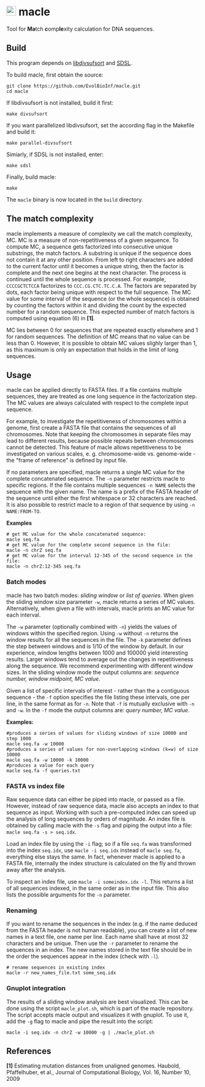 # <img height="25" src="https://cdn.rawgit.com/EvolBioInf/macle/master/macle.svg" /> macle

Tool for **Ma**tch **c**omp**le**xity calculation for DNA sequences.

## Build

This program depends on [libdivsufsort](https://github.com/y-256/libdivsufsort) and
[SDSL](https://github.com/simongog/sdsl-lite).

To build macle, first obtain the source:

```
git clone https://github.com/EvolBioInf/macle.git
cd macle
```

If libdivsufsort is not installed, build it first:

```
make divsufsort
```

If you want parallelized libdivsufsort, set the according flag in the Makefile and build it:

```
make parallel-divsufsort
```

Simiarly, if SDSL is not installed, enter:

```
make sdsl
```

Finally, build macle:

```
make
```

The `macle` binary is now located in the `build` directory.

## The match complexity

macle implements a measure of complexity we call the match complexity,
MC. MC is a measure of non-repetitiveness of a given sequence. To
compute MC, a sequence gets factorized into consecutive unique
substrings, the match factors.  A substring is unique if the sequence
does not contain it at any other position. From left to right
characters are added to the current factor until it becomes a unique
string, then the factor is complete and the next one begins at the
next character. The process is continued until the whole sequence is
processed. For example, `CCCCGCTCTCCA` factorizes to
`CCC.CG.CTC.TC.C.A`. The factors are separated by dots, each factor
being unique with respect to the full sequence. The MC value for some
interval of the sequence (or the whole sequence) is obtained by
counting the factors within it and dividing the count by the expected
number for a random sequence. This expected number of match factors is
computed using equation (6) in **[1]**.

MC lies between 0 for sequences that are repeated exactly elsewhere
and 1 for random sequences. The definition of MC means that no value
can be less than 0. However, it is possible to obtain MC values
slighly larger than 1, as this maximum is only an expectation that
holds in the limit of long sequences.

## Usage

macle can be applied directly to FASTA files. If a file contains
multiple sequences, they are treated as one long sequence in the
factorization step.  The MC values are always calculated with respect
to the complete input sequence.

For example, to investigate the repetitiveness of chromosomes within a
genome, first create a FASTA file that contains the sequences of all
chromosomes. Note that keeping the chromosomes in separate files may
lead to different results, because possible repeats between
chromosomes cannot be detected. This feature of macle allows
repetitiveness to be investigated on various scales,
e. g. chromosome-wide vs. genome-wide - the "frame of reference" is
defined by input file.

If no parameters are specified, macle returns a single MC value for
the complete concatenated sequence. The `-n` parameter restricts macle
to specific regions. If the file contains multiple sequences `-n NAME`
selects the sequence with the given name. The name is a prefix of the FASTA
header of the sequence until either the first whitespace or 32 characters are reached.
It is also possible to restrict macle to a region of that sequence by using `-n
NAME:FROM-TO`.

**Examples**

```
# get MC value for the whole concatenated sequence:
macle seq.fa
# get MC value for the complete second sequence in the file:
macle -n chrZ seq.fa
# get MC value for the interval 12-345 of the second sequence in the file:
macle -n chrZ:12-345 seq.fa
```

### Batch modes
macle has two batch modes: *sliding window* or *list of queries*.
When given the sliding window size parameter `-w`, macle returns a
series of MC values. Alternatively, when given a file with intervals,
macle prints an MC value for each interval.

The `-w` parameter (optionally combined with `-n`) yields the values
of windows within the specified region. Using `-w` without `-n`
returns the window results for all the sequences in the file. The `-k`
parameter defines the step between windows and is 1/10 of the window
by default. In our experience, window lengths between 1000 and 100000
yield interesting results. Larger windows tend to average out the
changes in repetitiveness along the sequence. We recommend
experimenting with different window sizes. In the sliding window mode
the output columns are: *sequence number, window midpoint, MC value*.

Given a list of specific intervals of interest - rather than the a
contiguous sequence - the `-f` option specifies the file listing
these intervals, one per line, in the same format as for
`-n`. Note that `-f` is mutually exclusive with `-n` and `-w`. In the
`-f` mode the output columns are: *query number, MC value*.

**Examples:**

```
#produces a series of values for sliding windows of size 10000 and step 1000
macle seq.fa -w 10000
#produces a series of values for non-overlapping windows (k=w) of size 10000
macle seq.fa -w 10000 -k 10000
#produces a value for each query
macle seq.fa -f queries.txt
```

### FASTA vs index file
Raw sequence data can either be piped into macle, or passed as a
file. However, instead of raw sequence data, macle also accepts an
index to that sequence as input. Working with such a pre-computed
index can speed up the analysis of long sequences by orders of
magnitude. An index file is obtained by calling macle with the `-s`
flag and piping the output into a file: `macle seq.fa -s > seq.idx`.

Load an index file by using the `-i` flag; so if a file `seq.fa` was
transformed into the index `seq.idx`, use `macle -i seq.idx` instead
of `macle seq.fa`, everything else stays the same. In fact, whenever
macle is applied to a FASTA file, internally the index structure is
calculated on the fly and thrown away after the analysis.

To inspect an index file, use `macle -i someindex.idx -l`.  This
returns a list of all sequences indexed, in the same order as in the
input file. This also lists the possible arguments for the `-n`
parameter.

### Renaming
If you want to rename the sequences in the index (e.g. if the name deduced from
the FASTA header is not human readable), you can create a list of new names in a
text file, one name per line. Each name shall have at most 32 characters and be
unique. Then use the `-r` parameter to rename the sequences in an index. The
new names stored in the text file should be in the order the sequences appear in the
index (check with `-l`).

```
# rename sequences in existing index
macle -r new_names_file.txt some_seq.idx
```

### Gnuplot integration
The results of a sliding window analysis are best visualized. This can
be done using the script `macle_plot.sh`, which is part of the macle
repository. The script accepts macle output and visualizes it with
gnuplot. To use it, add the `-g` flag to macle and pipe the result
into the script:

```
macle -i seq.idx -n chrZ -w 10000 -g | ./macle_plot.sh
```

## References
**[1]** Estimating mutation distances from unaligned genomes.
Haubold, Pfaffelhuber, et al., Journal of Computational Biology,
Vol. 16, Number 10, 2009
